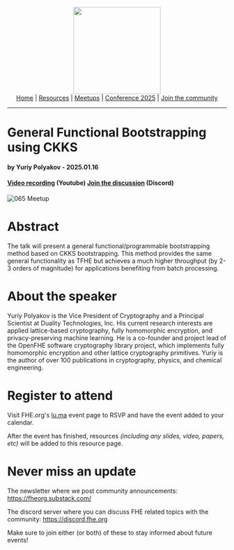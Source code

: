 <!-- Main header navigation -->
<p align="center">
  <img width="200" src="https://user-images.githubusercontent.com/5758427/180978488-db825482-5a58-4c7c-9589-c494a6f0be04.png"><br/>
  <a href="https://fhe-org.github.io">Home</a> | <a href="https://fhe-org.github.io/resources">Resources</a> | <a href="https://fhe-org.github.io/meetups/">Meetups</a> | <a href="https://fhe-org.github.io/conferences/conference-2025/">Conference 2025</a> | <a href="https://fhe-org.github.io/community">Join the community</a>
</p>
<hr/>
<!-- /Main header navigation -->


# General Functional Bootstrapping using CKKS
#### by Yuriy Polyakov - 2025.01.16
#### <a href="https://www.youtube.com/watch?v=kRDij3TJROs&list=PLnbmMskCVh1chnSM8Jjy6Nk3IH6fpn7MM&index=1">Video recording</a> (Youtube) <!--| <a href="">Slides</a> (Github) |--> <a href="https://discord.fhe.org">Join the discussion</a> (Discord)

![065 Meetup](https://github.com/user-attachments/assets/ef616b8c-4650-4d3b-aa1e-ca4ec80269eb)

# Abstract

The talk will present a general functional/programmable bootstrapping method based on CKKS bootstrapping. This method provides the same general functionality as TFHE but achieves a much higher throughput (by 2-3 orders of magnitude) for applications benefiting from batch processing.

# About the speaker

Yuriy Polyakov is the Vice President of Cryptography and a Principal Scientist at Duality Technologies, Inc. His current research interests are applied lattice-based cryptography, fully homomorphic encryption, and privacy-preserving machine learning. He is a co-founder and project lead of the OpenFHE software cryptography library project, which implements fully homomorphic encryption and other lattice cryptography primitives. Yuriy is the author of over 100 publications in cryptography, physics, and chemical engineering.

# Register to attend

Visit FHE.org's [lu.ma](https://lu.ma/km1im7e9) event page to RSVP and have the event added to your calendar.

After the event has finished, resources *(including any slides, video, papers, etc)* will be added to this resource page.

# Never miss an update

The newsletter where we post community announcements: https://fheorg.substack.com/

The discord server where you can discuss FHE related topics with the community: https://discord.fhe.org

Make sure to join either (or both) of these to stay informed about future events!
